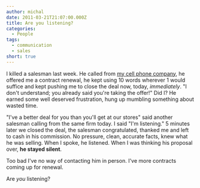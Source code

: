 ```yaml
---
author: michal
date: 2011-03-21T21:07:00.000Z
title: Are you listening?
categories:
  - People
tags:
  - communication
  - sales
short: true
---
```


I killed a salesman last week. He called from [my cell phone company](https://www.play.pl/), he offered me a contract renewal, he kept using 10 words wherever 1 would suffice and kept pushing me to close the deal now, today, _immediately_. "I don't understand; you already said you're taking the offer!" Did I? He earned some well deserved frustration, hung up mumbling something about wasted time.

<!--more-->

"I've a better deal for you than you'll get at our stores" said another salesman calling from the same firm today. I said "I'm listening." 5 minutes later we closed the deal, the salesman congratulated, thanked me and left to cash in his commission. No pressure, clean, accurate facts, knew what he was selling. When I spoke, he listened. When I was thinking his proposal over, __he stayed silent__.

Too bad I've no way of contacting him in person. I've more contracts coming up for renewal.

Are _you_ listening?
